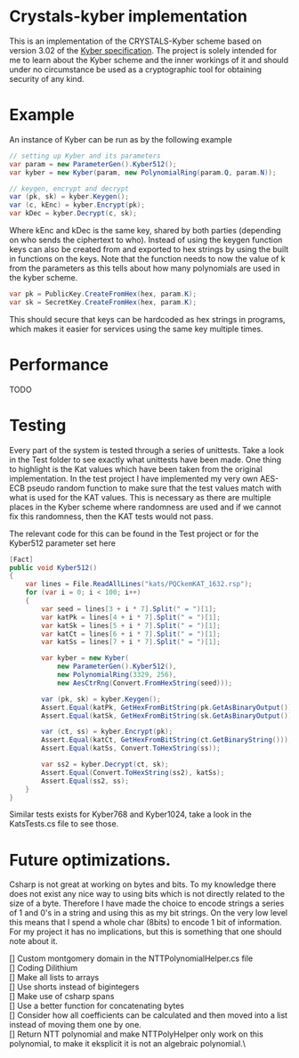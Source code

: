 # Crystals-kyber implementation

This is an implementation of the CRYSTALS-Kyber scheme based on version 3.02 of the 
[Kyber specification](https://pq-crystals.org/kyber/data/kyber-specification-round3-20210804.pdf).
The project is solely intended for me to learn about the Kyber scheme and the inner workings of 
it and should under no circumstance be used as a cryptographic tool for obtaining security of any kind.

# Example

An instance of Kyber can be run as by the following example

~~~csharp
// setting up Kyber and its parameters
var param = new ParameterGen().Kyber512();
var kyber = new Kyber(param, new PolynomialRing(param.Q, param.N));

// keygen, encrypt and decrypt
var (pk, sk) = kyber.Keygen();
var (c, kEnc) = kyber.Encrypt(pk);
var kDec = kyber.Decrypt(c, sk);
~~~

Where kEnc and kDec is the same key, shared by both parties (depending on who sends the ciphertext to who).
Instead of using the keygen function keys can also be created from and exported to hex strings by using the built in functions on the keys.
Note that the function needs to now the value of k from the parameters as this tells about how many polynomials are used in the kyber scheme.

~~~csharp
var pk = PublicKey.CreateFromHex(hex, param.K);
var sk = SecretKey.CreateFromHex(hex, param.K);
~~~

This should secure that keys can be hardcoded as hex strings in programs, which makes it easier for services using the same key multiple times.

# Performance

TODO

# Testing

Every part of the system is tested through a series of unittests. Take a look in the Test folder to see exactly what unittests have been made.
One thing to highlight is the Kat values which have been taken from the original implementation.
In the test project I have implemented my very own AES-ECB pseudo random function to make sure that the test values match with what is used for
the KAT values. This is necessary as there are multiple places in the Kyber scheme where randomness are used and if we cannot fix this randomness,
then the KAT tests would not pass.

The relevant code for this can be found in the Test project or for the Kyber512 parameter set here

~~~csharp
[Fact]
public void Kyber512()
{
    var lines = File.ReadAllLines("kats/PQCkemKAT_1632.rsp");
    for (var i = 0; i < 100; i++)
    {
        var seed = lines[3 + i * 7].Split(" = ")[1];
        var katPk = lines[4 + i * 7].Split(" = ")[1];
        var katSk = lines[5 + i * 7].Split(" = ")[1];
        var katCt = lines[6 + i * 7].Split(" = ")[1];
        var katSs = lines[7 + i * 7].Split(" = ")[1];

        var kyber = new Kyber(
            new ParameterGen().Kyber512(),
            new PolynomialRing(3329, 256),
            new AesCtrRng(Convert.FromHexString(seed)));

        var (pk, sk) = kyber.Keygen();
        Assert.Equal(katPk, GetHexFromBitString(pk.GetAsBinaryOutput()));
        Assert.Equal(katSk, GetHexFromBitString(sk.GetAsBinaryOutput()));

        var (ct, ss) = kyber.Encrypt(pk);
        Assert.Equal(katCt, GetHexFromBitString(ct.GetBinaryString()));
        Assert.Equal(katSs, Convert.ToHexString(ss));

        var ss2 = kyber.Decrypt(ct, sk);
        Assert.Equal(Convert.ToHexString(ss2), katSs);
        Assert.Equal(ss2, ss);
    }
}
~~~

Similar tests exists for Kyber768 and Kyber1024, take a look in the KatsTests.cs file to see those.

# Future optimizations. 

Csharp is not great at working on bytes and bits. To my knowledge there does not exist any nice way to using
bits which is not directly related to the size of a byte. Therefore I have made the choice to encode strings
a series of 1 and 0's in a string and using this as my bit strings.
On the very low level this means that I spend a whole char (8bits) to encode 1 bit of information.
For my project it has no implications, but this is something that one should note about it.

[]  Custom montgomery domain in the NTTPolynomialHelper.cs file\
[]  Coding Dilithium\
[]  Make all lists to arrays\
[]  Use shorts instead of bigintegers\
[]  Make use of csharp spans\
[]  Use a better function for concatenating bytes\
[]  Consider how all coefficients can be calculated and then moved into a list instead of moving them one by one.\
[]  Return NTT polynomial and make NTTPolyHelper only work on this polynomial, to make it eksplicit it is not an algebraic polynomial.\
